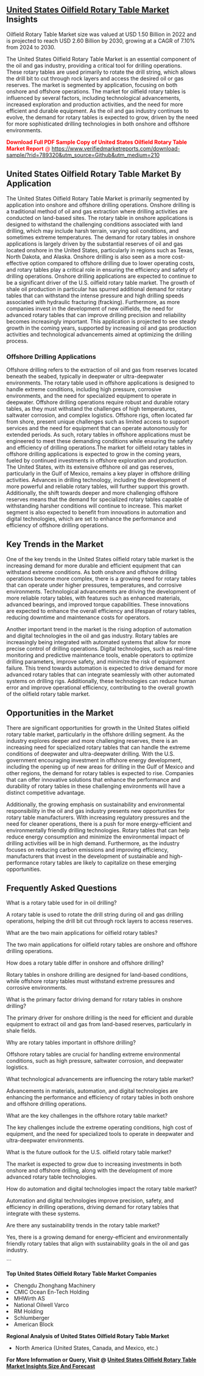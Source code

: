 <h2><a href="https://www.verifiedmarketreports.com/download-sample/?rid=789320&amp;utm_source=Github&amp;utm_medium=210" target="_blank">United States Oilfield Rotary Table Market</a> Insights</h2><p>Oilfield Rotary Table Market size was valued at USD 1.50 Billion in 2022 and is projected to reach USD 2.60 Billion by 2030, growing at a CAGR of 7.10% from 2024 to 2030.</p><p><p>The United States Oilfield Rotary Table Market is an essential component of the oil and gas industry, providing a critical tool for drilling operations. These rotary tables are used primarily to rotate the drill string, which allows the drill bit to cut through rock layers and access the desired oil or gas reserves. The market is segmented by application, focusing on both onshore and offshore operations. The market for oilfield rotary tables is influenced by several factors, including technological advancements, increased exploration and production activities, and the need for more efficient and durable equipment. As the oil and gas industry continues to evolve, the demand for rotary tables is expected to grow, driven by the need for more sophisticated drilling technologies in both onshore and offshore environments. <p><span class=""><span style="color: #ff0000;"><strong>Download Full PDF Sample Copy of United States Oilfield Rotary Table Market Report</strong> @ </span><a href="https://www.verifiedmarketreports.com/download-sample/?rid=789320&amp;utm_source=Github&amp;utm_medium=210" target="_blank">https://www.verifiedmarketreports.com/download-sample/?rid=789320&amp;utm_source=Github&amp;utm_medium=210</a></span></p></p><h2>United States Oilfield Rotary Table Market By Application</h2><p>The United States Oilfield Rotary Table Market is primarily segmented by application into onshore and offshore drilling operations. Onshore drilling is a traditional method of oil and gas extraction where drilling activities are conducted on land-based sites. The rotary table in onshore applications is designed to withstand the challenging conditions associated with land drilling, which may include harsh terrain, varying soil conditions, and sometimes extreme temperatures. The demand for rotary tables in onshore applications is largely driven by the substantial reserves of oil and gas located onshore in the United States, particularly in regions such as Texas, North Dakota, and Alaska. Onshore drilling is also seen as a more cost-effective option compared to offshore drilling due to lower operating costs, and rotary tables play a critical role in ensuring the efficiency and safety of drilling operations. Onshore drilling applications are expected to continue to be a significant driver of the U.S. oilfield rotary table market. The growth of shale oil production in particular has spurred additional demand for rotary tables that can withstand the intense pressure and high drilling speeds associated with hydraulic fracturing (fracking). Furthermore, as more companies invest in the development of new oilfields, the need for advanced rotary tables that can improve drilling precision and reliability becomes increasingly important. This application is projected to see steady growth in the coming years, supported by increasing oil and gas production activities and technological advancements aimed at optimizing the drilling process. <h3>Offshore Drilling Applications</h3><p>Offshore drilling refers to the extraction of oil and gas from reserves located beneath the seabed, typically in deepwater or ultra-deepwater environments. The rotary table used in offshore applications is designed to handle extreme conditions, including high pressure, corrosive environments, and the need for specialized equipment to operate in deepwater. Offshore drilling operations require robust and durable rotary tables, as they must withstand the challenges of high temperatures, saltwater corrosion, and complex logistics. Offshore rigs, often located far from shore, present unique challenges such as limited access to support services and the need for equipment that can operate autonomously for extended periods. As such, rotary tables in offshore applications must be engineered to meet these demanding conditions while ensuring the safety and efficiency of drilling operations.The market for oilfield rotary tables in offshore drilling applications is expected to grow in the coming years, fueled by continued investments in offshore exploration and production. The United States, with its extensive offshore oil and gas reserves, particularly in the Gulf of Mexico, remains a key player in offshore drilling activities. Advances in drilling technology, including the development of more powerful and reliable rotary tables, will further support this growth. Additionally, the shift towards deeper and more challenging offshore reserves means that the demand for specialized rotary tables capable of withstanding harsher conditions will continue to increase. This market segment is also expected to benefit from innovations in automation and digital technologies, which are set to enhance the performance and efficiency of offshore drilling operations.<h2>Key Trends in the Market</h2><p>One of the key trends in the United States oilfield rotary table market is the increasing demand for more durable and efficient equipment that can withstand extreme conditions. As both onshore and offshore drilling operations become more complex, there is a growing need for rotary tables that can operate under higher pressures, temperatures, and corrosive environments. Technological advancements are driving the development of more reliable rotary tables, with features such as enhanced materials, advanced bearings, and improved torque capabilities. These innovations are expected to enhance the overall efficiency and lifespan of rotary tables, reducing downtime and maintenance costs for operators.</p><p>Another important trend in the market is the rising adoption of automation and digital technologies in the oil and gas industry. Rotary tables are increasingly being integrated with automated systems that allow for more precise control of drilling operations. Digital technologies, such as real-time monitoring and predictive maintenance tools, enable operators to optimize drilling parameters, improve safety, and minimize the risk of equipment failure. This trend towards automation is expected to drive demand for more advanced rotary tables that can integrate seamlessly with other automated systems on drilling rigs. Additionally, these technologies can reduce human error and improve operational efficiency, contributing to the overall growth of the oilfield rotary table market.</p><h2>Opportunities in the Market</h2><p>There are significant opportunities for growth in the United States oilfield rotary table market, particularly in the offshore drilling segment. As the industry explores deeper and more challenging reserves, there is an increasing need for specialized rotary tables that can handle the extreme conditions of deepwater and ultra-deepwater drilling. With the U.S. government encouraging investment in offshore energy development, including the opening up of new areas for drilling in the Gulf of Mexico and other regions, the demand for rotary tables is expected to rise. Companies that can offer innovative solutions that enhance the performance and durability of rotary tables in these challenging environments will have a distinct competitive advantage.</p><p>Additionally, the growing emphasis on sustainability and environmental responsibility in the oil and gas industry presents new opportunities for rotary table manufacturers. With increasing regulatory pressures and the need for cleaner operations, there is a push for more energy-efficient and environmentally friendly drilling technologies. Rotary tables that can help reduce energy consumption and minimize the environmental impact of drilling activities will be in high demand. Furthermore, as the industry focuses on reducing carbon emissions and improving efficiency, manufacturers that invest in the development of sustainable and high-performance rotary tables are likely to capitalize on these emerging opportunities.</p><h2>Frequently Asked Questions</h2><p>What is a rotary table used for in oil drilling?</p><p>A rotary table is used to rotate the drill string during oil and gas drilling operations, helping the drill bit cut through rock layers to access reserves.</p><p>What are the two main applications for oilfield rotary tables?</p><p>The two main applications for oilfield rotary tables are onshore and offshore drilling operations.</p><p>How does a rotary table differ in onshore and offshore drilling?</p><p>Rotary tables in onshore drilling are designed for land-based conditions, while offshore rotary tables must withstand extreme pressures and corrosive environments.</p><p>What is the primary factor driving demand for rotary tables in onshore drilling?</p><p>The primary driver for onshore drilling is the need for efficient and durable equipment to extract oil and gas from land-based reserves, particularly in shale fields.</p><p>Why are rotary tables important in offshore drilling?</p><p>Offshore rotary tables are crucial for handling extreme environmental conditions, such as high pressure, saltwater corrosion, and deepwater logistics.</p><p>What technological advancements are influencing the rotary table market?</p><p>Advancements in materials, automation, and digital technologies are enhancing the performance and efficiency of rotary tables in both onshore and offshore drilling operations.</p><p>What are the key challenges in the offshore rotary table market?</p><p>The key challenges include the extreme operating conditions, high cost of equipment, and the need for specialized tools to operate in deepwater and ultra-deepwater environments.</p><p>What is the future outlook for the U.S. oilfield rotary table market?</p><p>The market is expected to grow due to increasing investments in both onshore and offshore drilling, along with the development of more advanced rotary table technologies.</p><p>How do automation and digital technologies impact the rotary table market?</p><p>Automation and digital technologies improve precision, safety, and efficiency in drilling operations, driving demand for rotary tables that integrate with these systems.</p><p>Are there any sustainability trends in the rotary table market?</p><p>Yes, there is a growing demand for energy-efficient and environmentally friendly rotary tables that align with sustainability goals in the oil and gas industry.</p>```</p><p><strong>Top United States Oilfield Rotary Table Market Companies</strong></p><div data-test-id=""><p><li>Chengdu Zhonghang Machinery</li><li> CMIC Ocean En-Tech Holding</li><li> MHWirth AS</li><li> National Oilwell Varco</li><li> RM Holding</li><li> Schlumberger</li><li> American Block</li></p><div><strong>Regional Analysis of&nbsp;United States Oilfield Rotary Table Market</strong></div><ul><li dir="ltr"><p dir="ltr">North America&nbsp;(United States, Canada, and Mexico, etc.)</p></li></ul><p><strong>For More Information or Query, Visit @&nbsp;</strong><strong><a href="https://www.verifiedmarketreports.com/product/oilfield-rotary-table-market/?utm_source=Github&amp;utm_medium=210" target="_blank">United States Oilfield Rotary Table Market Insights Size And Forecast</a></strong></p></div>
